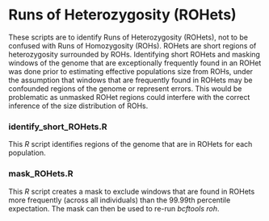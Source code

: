 # Runs of Heterozygosity (ROHets)

These scripts are to identify Runs of Heterozygosity (ROHets), not to be confused with Runs of Homozygosity (ROHs). ROHets are short regions of heterozygosity surrounded by ROHs. Identifying short ROHets and masking windows of the genome that are exceptionally frequently found in an ROHet was done prior to estimating effective populations size from ROHs, under the assumption that windows that are frequently found in ROHets may be confounded regions of the genome or represent errors. This would be problematic as unmasked ROHet regions could interfere with the correct inference of the size distribution of ROHs.

### identify_short_ROHets.R

This *R* script identifies regions of the genome that are in ROHets for each population.

### mask_ROHets.R

This *R* script creates a mask to exclude windows that are found in ROHets more frequently (across all individuals) than the 99.99th percentile expectation. The mask can then be used to re-run *bcftools roh*.
